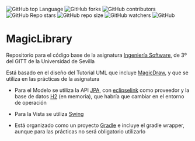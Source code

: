 ![GitHub top Language](https://img.shields.io/github/languages/top/IngenieriaSoftwareGITT/MagicLibrary)
![GitHub forks](https://img.shields.io/github/forks/IngenieriaSoftwareGITT/MagicLibrary?style=social)
![GitHub contributors](https://img.shields.io/github/contributors/IngenieriaSoftwareGITT/MagicLibrary)
![GitHub Repo stars](https://img.shields.io/github/stars/IngenieriaSoftwareGITT/MagicLibrary?style=social)
![GitHub repo size](https://img.shields.io/github/repo-size/IngenieriaSoftwareGITT/MagicLibrary)
![GitHub watchers](https://img.shields.io/github/watchers/IngenieriaSoftwareGITT/MagicLibrary)
![GitHub](https://img.shields.io/github/license/IngenieriaSoftwareGITT/MagicLibrary)
# MagicLibrary

Repositorio para el código base de la asignatura [Ingeniería Software](https://www.us.es/estudiar/que-estudiar/oferta-de-grados/grado-en-ingenieria-de-las-tecnologias-de-telecomunicacion/1990039), de 3º del GITT de la Universidad de Sevilla

Está basado en el diseño del Tutorial UML que incluye [MagicDraw](https://www.3ds.com/products-services/catia/products/no-magic/magicdraw/), y que se utiliza en las prácticas de la asignatura

- Para el Modelo se utiliza la API [JPA](https://www.oracle.com/technical-resources/articles/java/jpa.html), con [eclipselink](https://www.eclipse.org/eclipselink/) como proveedor y la base de datos [H2](https://h2database.com/html/main.html) (en memoria), que habría que cambiar en el entorno de operación

- Para la Vista se utiliza [Swing](https://docs.oracle.com/javase/8/docs/api/javax/swing/package-summary.html)

- Está organizado como un proyecto [Gradle](https://gradle.org/) e incluye el gradle wrapper, aunque para las prácticas no será obligatorio utilizarlo
